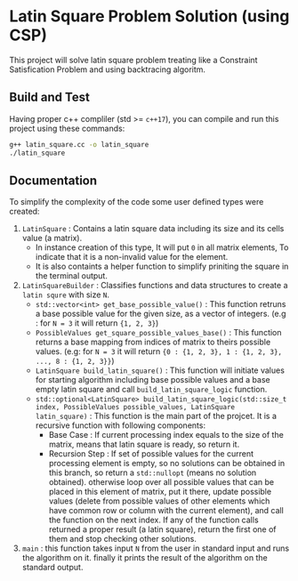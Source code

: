 <!-- Sina Rostami 9822143 -->

# Latin Square Problem Solution (using CSP)

This project will solve latin square problem treating like a Constraint Satisfication Problem and using backtracing algoritm.

## Build and Test

Having proper c++ compliler (std >= `c++17`), you can compile and run this project using these commands:

```bash
g++ latin_square.cc -o latin_square
./latin_square
```

## Documentation

To simplify the complexity of the code some user defined types were created:

1. `LatinSquare` : Contains a latin square data including its size and its cells value (a matrix).
   - In instance creation of this type, It will put `0` in all matrix elements, To indicate that it is a non-invalid value for the element.
   - It is also containts a helper function to simplify priniting the square in the terminal output.
2. `LatinSquareBuilder` : Classifies functions and data structures to create a `latin squre` with size `N`.
   - `std::vector<int> get_base_possible_value()` : This function retruns a base possible value for the given size, as a vector of integers. (e.g : for `N = 3` it will return `{1, 2, 3}`)
   - `PossibleValues get_square_possible_values_base()` : This function returns a base mapping from indices of matrix to theirs possible values. (e.g: for `N = 3` it will return `{0 : {1, 2, 3}, 1 : {1, 2, 3}, ..., 8 : {1, 2, 3}}`)
   - `LatinSquare build_latin_square()` : This function will initiate values for starting algorithm including base possible values and a base empty latin square and call `build_latin_square_logic` function.
   - `std::optional<LatinSquare> build_latin_square_logic(std::size_t index, PossibleValues possible_values, LatinSquare latin_square)` : This function is the main part of the projcet. It is a recursive function with following components:
      - Base Case : If current processing index equals to the size of the matrix, means that latin square is ready, so return it.
      - Recursion Step : If set of possible values for the current processing element is empty, so no solutions can be obtained in this branch, so return a `std::nullopt` (means no solution obtained). otherwise loop over all possible values that can be placed in this element of matrix, put it there, update possible values (delete from possible values of other elements which have common row or column with the current element), and call the function on the next index. If any of the function calls returned a proper result (a latin square), return the first one of them and stop checking other solutions.
3. `main` : this function takes input `N` from the user in standard input and runs the algorithm on it. finally it prints the result of the algorithm on the standard output.
